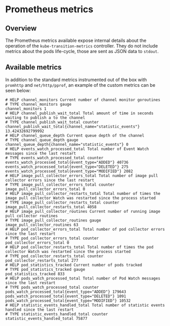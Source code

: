 # Prometheus metrics

## Overview

The Prometheus metrics available expose internal details about the operation of
the `kube-transition-metrics` controller. They do not include metrics about the
pods life-cycle, those are sent as JSON data to `stdout`.

## Available metrics

In addition to the standard metrics instrumented out of the box with `promhttp`
and `net/http/pprof`, an example of the custom metrics can be seen below:

```
# HELP channel_monitors Current number of channel monitor goroutines
# TYPE channel_monitors gauge
channel_monitors 1
# HELP channel_publish_wait_total Total amount of time in seconds waiting to publish a to the channel
# TYPE channel_publish_wait_total counter
channel_publish_wait_total{channel_name="statistic_events"} 13.42432692799992
# HELP channel_queue_depth Current queue depth of the channel
# TYPE channel_queue_depth gauge
channel_queue_depth{channel_name="statistic_events"} 0
# HELP events_watch_processed_total Total number of Event Watch messages since the last restart
# TYPE events_watch_processed_total counter
events_watch_processed_total{event_type="ADDED"} 40736
events_watch_processed_total{event_type="DELETED"} 275
events_watch_processed_total{event_type="MODIFIED"} 2082
# HELP image_pull_collector_errors_total Total number of image pull collector errors since the last restart
# TYPE image_pull_collector_errors_total counter
image_pull_collector_errors_total 0
# HELP image_pull_collector_restarts_total Total number of times the image pull collector Watch was restarted since the process started
# TYPE image_pull_collector_restarts_total counter
image_pull_collector_restarts_total 4058
# HELP image_pull_collector_routines Current number of running image pull collector routines
# TYPE image_pull_collector_routines gauge
image_pull_collector_routines 63
# HELP pod_collector_errors_total Total number of pod collector errors since the last restart
# TYPE pod_collector_errors_total counter
pod_collector_errors_total 0
# HELP pod_collector_restarts_total Total number of times the pod collector Watch was restarted since the process started
# TYPE pod_collector_restarts_total counter
pod_collector_restarts_total 277
# HELP pod_statistics_tracked Current number of pods tracked
# TYPE pod_statistics_tracked gauge
pod_statistics_tracked 833
# HELP pods_watch_processed_total Total number of Pod Watch messages since the last restart
# TYPE pods_watch_processed_total counter
pods_watch_processed_total{event_type="ADDED"} 179643
pods_watch_processed_total{event_type="DELETED"} 1091
pods_watch_processed_total{event_type="MODIFIED"} 10532
# HELP statistic_events_handled_total Total number of statistic events handled since the last restart
# TYPE statistic_events_handled_total counter
statistic_events_handled_total 75877
```
